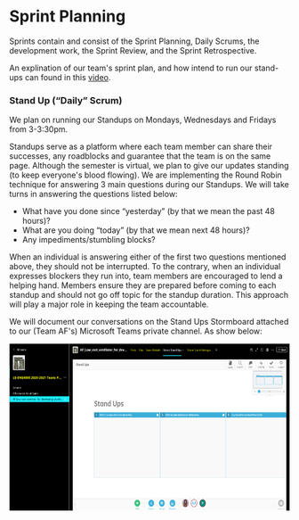 # Sprint Planning 

Sprints contain and consist of the Sprint Planning, Daily Scrums, the development work, the
Sprint Review, and the Sprint Retrospective.

An explination of our team's sprint plan, and how intend to run our stand-ups can found in this [video](https://drive.google.com/file/d/1EVqzx9EdV3W6YqB5HJC1dS3GteD2tu7G/view?usp=sharing).


### Stand Up (“Daily” Scrum)

We plan on running our Standups on Mondays, Wednesdays and Fridays from
3-3:30pm.

Standups serve as a platform where each team member can share their successes,
any roadblocks and guarantee that the team is on the same page. Although the
semester is virtual, we plan to give our updates standing (to keep everyone's blood
flowing). We are implementing the Round Robin technique for answering 3 main
questions during our Standups. We will take turns in answering the questions listed below:
* What have you done since “yesterday” (by that we mean the past 48 hours)?
* What are you doing “today” (by that we mean next 48 hours)?
* Any impediments/stumbling blocks?

When an individual is answering either of the first two questions mentioned above,
they should not be interrupted. To the contrary, when an individual expresses
blockers they run into, team members are encouraged to lend a helping hand.
Members ensure they are prepared before coming to each standup and should not
go off topic for the standup duration. This approach will play a major role in keeping the team accountable.

We will document our conversations on the Stand Ups Stormboard attached to our (Team AF's) Microsoft Teams private channel. As show below:

<img src="im4.png" alt=" " class="inline" width="600" height="300"/>
